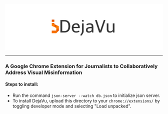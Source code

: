 <p align="center">
<img src="icons/dejavu_small.png"
     alt="DejaVu"/>
</p>
<hr>

### A Google Chrome Extension for Journalists to Collaboratively Address Visual Misinformation

#### Steps to install:
* Run the command `json-server --watch db.json` to initialize json server.
* To install DejaVu, upload this directory to your `chrome://extensions/` by toggling developer mode and selecting "Load unpacked".
